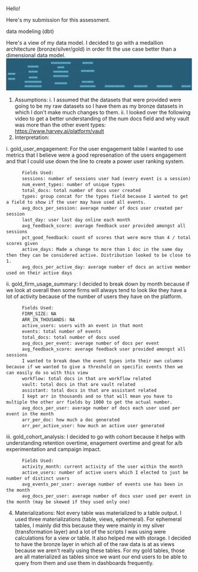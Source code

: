 Hello!

Here's my submission for this assessment.

data modeling (dbt)

Here's a view of my data model. I decided to go with a medallion architecture (bronze/silver/gold) in order fit the use case better than a dimensional data model.
![Alt text](extras/lineage.png)

1. Assumptions:
  i. I assumed that the datasets that were provided were going to be my raw datasets so I have them as my bronze datasets in which I don't make much changes to them.
  ii. I looked over the following video to get a better understanding of the num docs field and why vault was more than the other event types: https://www.harvey.ai/platform/vault
2. Interpretation:
<p>i. gold_user_engagement: For the user engagement table I wanted to use metrics that I believe were a good represenation of the users engagement and that I could use down the line to create a        power user ranking system.</p>
   
          Fields Used:
          sessions: number of sessions user had (every event is a session)
          num_event_types: number of unique types 
          total_docs: total number of docs user created
          types: group concat for the types field because I wanted to get a field to show if the user may have used all events. 
          avg_docs_per_session: average number of docs user created per session
          last_day: user last day online each month
          avg_feedback_score: average feedback user provided amongst all sessions 
          pct_good_feedback: count of scores that were more than 4 / total scores given
          active_days: Made a change to more than 1 doc in the same day then they can be considered active. Distribution looked to be close to 1.
          avg_docs_per_active_day: average number of docs an active member used on their active days
   ii. gold_firm_usage_summary:  I decided to break down by month because if we look at overall then some firms will always tend to look like they have a lot of activity because of the number of         users they have on the platform.  

          Fields Used:
          FIRM_SIZE: NA
          ARR_IN_THOUSANDS: NA
          active_users: users with an event in that mont
          events: total number of events 
          total_docs: total number of docs used
          avg_docs_per_event: average number of docs per event 
          avg_feedback_score: average feedback user provided amongst all sessions
          I wanted to break down the event types into their own columns because if we wanted to give a threshold on specific events then we can easily do so with this view
          workflow: total docs in that are workflow related
          vault: total docs in that are vault related
          assistant: total docs in that are assistant related
          I kept arr in thousands and so that will mean you have to multiple the other arr fields by 1000 to get the actual number.
          avg_docs_per_user: average number of docs each user used per event in the month
          arr_per_doc: how much a doc generated 
          arr_per_active_user: how much an active user generated
   iii. gold_cohort_analysis: I decided to go with cohort because it helps with understanding retention overtime, enagement overtime and great for a/b experimentation and campaign impact.

          Fields Used:
          activity_month: current activity of the user within the month
          active_users: number of active users which I elected to just be number of distinct users
          avg_events_per_user: average number of events use has been in the month
          avg_docs_per_user: average number of docs user used per event in the month (may be skewed if they used only one)
   


4. Materializations: Not every table was materialized to a table output. I used three materializations (table, views, ephemeral). For ephemeral tables, I mainly did this because they were mainly in my silver (transformation layer) and a lot of the scripts I was using were calculations for a view or table. It also helped me with storage. I decided to have the bronze layer in which all of the raw data is at as views because we aren't really using these tables. For my gold tables, those are all materialized as tables since we want our end users to be able to query from them and use them in dashboards frequently. 
